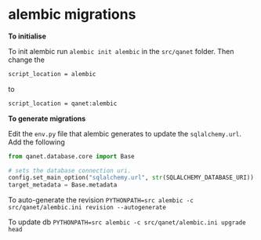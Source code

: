 # alembic migrations

**To initialise**

To init alembic run `alembic init alembic` in the `src/qanet` folder. Then change the 

```sh
script_location = alembic
```

to

```sh
script_location = qanet:alembic
```

**To generate migrations**

Edit the `env.py` file that alembic generates to update the `sqlalchemy.url`. Add the following

```py
from qanet.database.core import Base

# sets the database connection uri.
config.set_main_option("sqlalchemy.url", str(SQLALCHEMY_DATABASE_URI))
target_metadata = Base.metadata
```

To auto-generate the revision `PYTHONPATH=src alembic -c src/qanet/alembic.ini revision --autogenerate` 

To update db `PYTHONPATH=src alembic -c src/qanet/alembic.ini upgrade head`

